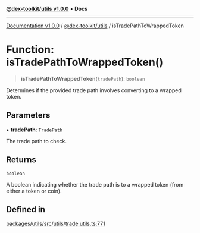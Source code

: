 [**@dex-toolkit/utils v1.0.0**](../README.md) • **Docs**

***

[Documentation v1.0.0](../../../packages.md) / [@dex-toolkit/utils](../README.md) / isTradePathToWrappedToken

# Function: isTradePathToWrappedToken()

> **isTradePathToWrappedToken**(`tradePath`): `boolean`

Determines if the provided trade path involves converting to a wrapped token.

## Parameters

• **tradePath**: `TradePath`

The trade path to check.

## Returns

`boolean`

A boolean indicating whether the trade path is to a wrapped token (from either a token or coin).

## Defined in

[packages/utils/src/utils/trade.utils.ts:771](https://github.com/niZmosis/dex-toolkit/blob/3d8b41b44787b30fbea5de3ab4737662ffb61bc8/packages/utils/src/utils/trade.utils.ts#L771)
